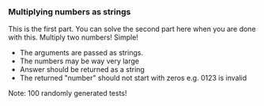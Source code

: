 ### Multiplying numbers as strings
This is the first part. You can solve the second part here when you are done with this. Multiply two numbers! Simple!

- The arguments are passed as strings.
- The numbers may be way very large
- Answer should be returned as a string
- The returned "number" should not start with zeros e.g. 0123 is invalid

Note: 100 randomly generated tests!
